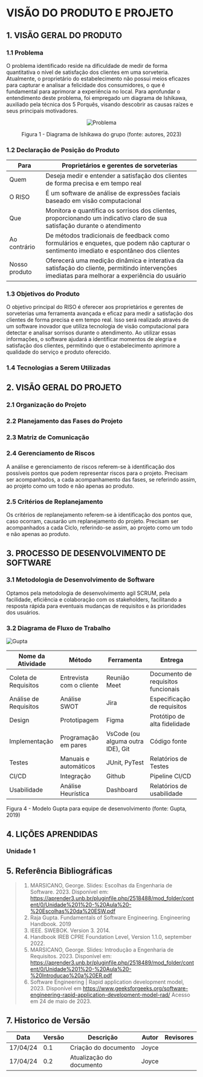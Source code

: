 # VISÃO DO PRODUTO E PROJETO

## 1.	VISÃO GERAL DO PRODUTO
### 1.1 Problema

O problema identificado reside na dificuldade de medir de forma quantitativa o nível de satisfação dos clientes em uma sorveteria. Atualmente, o proprietário do estabelecimento não possui meios eficazes para capturar e analisar a felicidade dos consumidores, o que é fundamental para aprimorar a experiência no local. Para aprofundar o entendimento deste problema, foi empregado um diagrama de Ishikawa, auxiliado pela técnica dos 5 Porquês, visando descobrir as causas raízes e seus principais motivadores.
<center>

![Problema](assets/problema_ishikawa.png)

Figura 1 - Diagrama de Ishikawa do grupo (fonte: autores, 2023)

</center>

### 1.2	Declaração de Posição do Produto

Para | Proprietários e gerentes de sorveterias 
---- | ---------------------------
Quem | Deseja medir e entender a satisfação dos clientes de forma precisa e em tempo real
O RISO | É um software de análise de expressões faciais baseado em visão computacional
Que |  Monitora e quantifica os sorrisos dos clientes, proporcionando um indicativo claro de sua satisfação durante o atendimento
Ao contrário | De métodos tradicionais de feedback como formulários e enquetes, que podem não capturar o sentimento imediato e espontâneo dos clientes
Nosso produto | Oferecerá uma medição dinâmica e interativa da satisfação do cliente, permitindo intervenções imediatas para melhorar a experiência do usuário

### 1.3	Objetivos do Produto

O objetivo principal do RISO é oferecer aos proprietários e gerentes de sorveterias uma ferramenta avançada e eficaz para medir a satisfação dos clientes de forma precisa e em tempo real. Isso será realizado através de um software inovador que utiliza tecnologia de visão computacional para detectar e analisar sorrisos durante o atendimento. Ao utilizar essas informações, o software ajudará a identificar momentos de alegria e satisfação dos clientes, permitindo que o estabelecimento aprimore a qualidade do serviço e produto oferecido.

### 1.4	Tecnologias a Serem Utilizadas


## 2.	VISÃO GERAL DO PROJETO
### 2.1	Organização do Projeto

### 2.2	Planejamento das Fases do Projeto


### 2.3	Matriz de Comunicação

### 2.4	Gerenciamento de Riscos
A análise e gerenciamento de riscos referem-se à identificação dos possíveis pontos que podem representar riscos para o projeto. Precisam ser acompanhados, a cada acompanhamento das fases, se referindo assim, ao projeto como um todo e não apenas ao produto.

### 2.5	Critérios de Replanejamento
Os critérios de replanejamento referem-se à identificação dos pontos que, caso ocorram, causarão um replanejamento do projeto. Precisam ser acompanhados a cada Ciclo, referindo-se assim, ao projeto como um todo e não apenas ao produto.


## 3. PROCESSO DE DESENVOLVIMENTO DE SOFTWARE

### 3.1 Metodologia de Desenvolvimento de Software
Optamos pela metodologia de desenvolvimento agil SCRUM, pela facilidade, eficiência e colaboração com os stakeholders,  facilitando a resposta rápida para eventuais mudanças de requisitos e às prioridades dos usuários.

### 3.2 Diagrama de Fluxo de Trabalho

![Gupta](assets/gupta_equipe_desenvolvimento.png)

Nome da Atividade | Método | Ferramenta | Entrega |
------------- | --------- | ------ | ----------
Coleta de Requisitos | Entrevista com o cliente | Reunião Meet | Documento de requisitos funcionais  |
Análise de Requisitos | Análise SWOT | Jira | Especificação de requisitos |
Design | Prototipagem | Figma | Protótipo de alta fidelidade  |
Implementação | Programação em pares | VsCode (ou alguma outra IDE), Git | Código fonte  |
Testes | Manuais e automáticos | JUnit, PyTest | Relatórios de Testes  |
CI/CD | Integração | Github | Pipeline CI/CD  |
Usabilidade | Análise Heurística | Dashboard | Relatórios de usabilidade  |

Figura 4 - Modelo Gupta para equipe de desenvolvimento (fonte: Gupta, 2019)

## 4. LIÇÕES APRENDIDAS
### Unidade 1


## 5. Referência Bibliográficas

> 1. MARSICANO, George. Slides: Escolhas da Engenharia de Software. 2023. Disponível em: <https://aprender3.unb.br/pluginfile.php/2518488/mod_folder/content/0/Unidade%201%20-%20Aula%20-%20Escolhas%20da%20ESW.pdf>
> 2. Raja Gupta. Fundamentals of Software Engineering. Engineering Handbook. 2019
> 3. IEEE. SWEBOK. Version 3. 2014.
> 4. Handbook IREB CPRE Foundation Level, Version 1.1.0, september 2022.
> 5. MARSICANO, George. Slides: Introdução a Engenharia de Requisitos. 2023. Disponível em: <https://aprender3.unb.br/pluginfile.php/2518489/mod_folder/content/0/Unidade%201%20-%20Aula%20-%20Introducao%20a%20ER.pdf> 
> 6. Software Engineering | Rapid application development model, 2023. Disponível em <https://www.geeksforgeeks.org/software-engineering-rapid-application-development-model-rad/> Acesso em 24 de maio de 2023.

## 7. Historico de Versão

Data | Versão | Descrição | Autor | Revisores
---- | ------ | --------- | ----- | ---------
17/04/24 | 0.1 | Criação do documento | Joyce | 
17/04/24 | 0.2 | Atualização do documento | Joyce | 